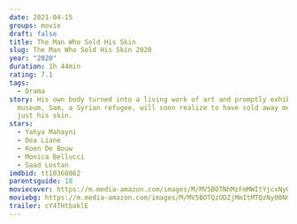 ```yaml
---
date: 2021-04-15
groups: movie
draft: false
title: The Man Who Sold His Skin
slug: The Man Who Sold His Skin 2020
year: "2020"
duration: 1h 44min
rating: 7.1
tags:
  - Drama
story: His own body turned into a living work of art and promptly exhibited in a
  museum, Sam, a Syrian refugee, will soon realize to have sold away more than
  just his skin.
stars:
  - Yahya Mahayni
  - Dea Liane
  - Koen De Bouw
  - Monica Bellucci
  - Saad Lostan
imdbid: tt10360862
parentsguide: 18
moviecover: https://m.media-amazon.com/images/M/MV5BOTNhMzFmMWItYjcxNy00Nzk2LWI0YzEtMzM4OTFhMjg0NThlXkEyXkFqcGdeQXVyODc0OTEyNDU@._V1_FMjpg_UX500_.jpg
moviebg: https://m.media-amazon.com/images/M/MV5BOTQzODZjMmItMTQzNy00NGJiLTlhNWMtNmMxNjQ1ZWRlY2M4XkEyXkFqcGdeQXVyMTI5NTM0NzEw._V1_FMjpg_UX1280_.jpg
trailer: cY4THtbaklE
---
```

